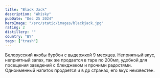 ```yaml
---
title: "Black Jack"
description: "Whisky"
pubDate: "Dec 25 2024"
heroImage: "/src/static/images/blackjack.jpg"
rating: 2
distillery: ""
country: "BY"
tags: ["trash"]
---
```


Белорусский якобы бурбон с выдержкой 9 месяцев. Неприятный вкус, неприятный запах, так же продается в таре по 200мл, удобной для посещения заведений с блекджеком и прочими радостями. Одноименный напиток продается и в др странах, его вкус неизвестен.

